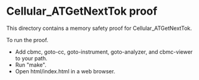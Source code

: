 Cellular_ATGetNextTok proof
==============

This directory contains a memory safety proof for Cellular_ATGetNextTok.

To run the proof.
* Add cbmc, goto-cc, goto-instrument, goto-analyzer, and cbmc-viewer
  to your path.
* Run "make".
* Open html/index.html in a web browser.